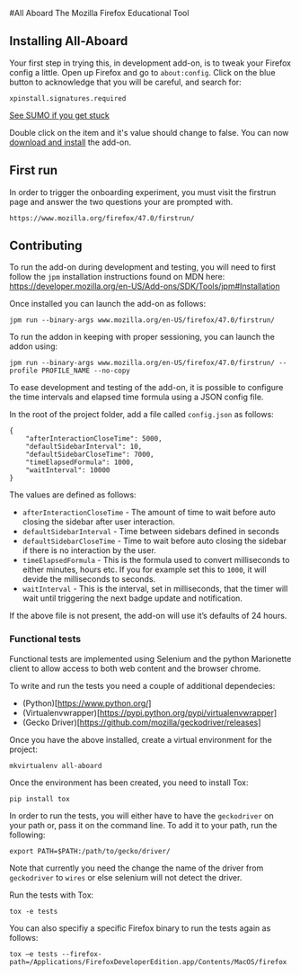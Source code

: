 #All Aboard
The Mozilla Firefox Educational Tool

## Installing All-Aboard

Your first step in trying this, in development add-on, is to tweak your Firefox config a little. Open up Firefox and go to `about:config`. Click on the blue button to acknowledge that you will be careful, and search for:

```
xpinstall.signatures.required
```

[See SUMO if you get stuck](https://support.mozilla.org/en-US/kb/add-on-signing-in-firefox?#w_override-add-on-signing-advanced-users)

Double click on the item and it's value should change to false. You can now [download and install](https://github.com/mozilla/all-aboard) the add-on.

## First run

In order to trigger the onboarding experiment, you must visit the firstrun page and answer the two questions your are prompted with.

```
https://www.mozilla.org/firefox/47.0/firstrun/
```

## Contributing

To run the add-on during development and testing, you will need to first follow the `jpm` installation instructions found on MDN here:
https://developer.mozilla.org/en-US/Add-ons/SDK/Tools/jpm#Installation

Once installed you can launch the add-on as follows:

```
jpm run --binary-args www.mozilla.org/en-US/firefox/47.0/firstrun/
```

To run the addon in keeping with proper sessioning, you can launch the addon using:
```
jpm run --binary-args www.mozilla.org/en-US/firefox/47.0/firstrun/ --profile PROFILE_NAME --no-copy
```

To ease development and testing of the add-on, it is possible to configure the time intervals and elapsed time formula using a JSON config file.

In the root of the project folder, add a file called `config.json` as follows:

```
{
    "afterInteractionCloseTime": 5000,
    "defaultSidebarInterval": 10,
    "defaultSidebarCloseTime": 7000,
    "timeElapsedFormula": 1000,
    "waitInterval": 10000
}
```

The values are defined as follows:

* `afterInteractionCloseTime` - The amount of time to wait before auto closing the sidebar after user interaction.
* `defaultSidebarInterval` - Time between sidebars defined in seconds
* `defaultSidebarCloseTime` - Time to wait before auto closing the sidebar if there is no interaction by the user.
* `timeElapsedFormula` - This is the formula used to convert milliseconds to either minutes, hours etc. If you for example set this to `1000`, it will devide the milliseconds to seconds.
* `waitInterval` - This is the interval, set in milliseconds, that the timer will wait until triggering the next badge update and notification.

If the above file is not present, the add-on will use it’s defaults of 24 hours.

### Functional tests

Functional tests are implemented using Selenium and the python Marionette client to allow access to both web content and the browser chrome.

To write and run the tests you need a couple of additional dependecies:

* (Python)[https://www.python.org/]
* (Virtualenvwrapper)[https://pypi.python.org/pypi/virtualenvwrapper]
* (Gecko Driver)[https://github.com/mozilla/geckodriver/releases]

Once you have the above installed, create a virtual environment for the project:

```
mkvirtualenv all-aboard
```

Once the environment has been created, you need to install Tox:

```
pip install tox
```

In order to run the tests, you will either have to have the `geckodriver` on your path or, pass it on the command line. To add it to your path, run the following:

```
export PATH=$PATH:/path/to/gecko/driver/
```

Note that currently you need the change the name of the driver from `geckodriver` to `wires` or else selenium will not detect the driver.

Run the tests with Tox:

```
tox -e tests
```

You can also specifiy a specific Firefox binary to run the tests again as follows:

```
tox —e tests --firefox-path=/Applications/FirefoxDeveloperEdition.app/Contents/MacOS/firefox
```
